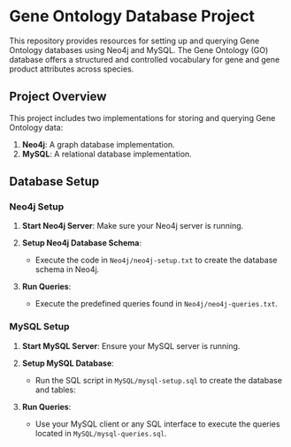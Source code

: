 # Gene Ontology Database Project

This repository provides resources for setting up and querying Gene Ontology databases using Neo4j and MySQL. The Gene Ontology (GO) database offers a structured and controlled vocabulary for gene and gene product attributes across species.

## Project Overview

This project includes two implementations for storing and querying Gene Ontology data:

1. **Neo4j**: A graph database implementation.
2. **MySQL**: A relational database implementation.

## Database Setup

### Neo4j Setup

1. **Start Neo4j Server**: Make sure your Neo4j server is running.

2. **Setup Neo4j Database Schema**:
   - Execute the code in `Neo4j/neo4j-setup.txt` to create the database schema in Neo4j. 

3. **Run Queries**:
   - Execute the predefined queries found in `Neo4j/neo4j-queries.txt`.

### MySQL Setup

1. **Start MySQL Server**: Ensure your MySQL server is running.

2. **Setup MySQL Database**:
   - Run the SQL script in `MySQL/mysql-setup.sql` to create the database and tables:

3. **Run Queries**:
   - Use your MySQL client or any SQL interface to execute the queries located in `MySQL/mysql-queries.sql`.



